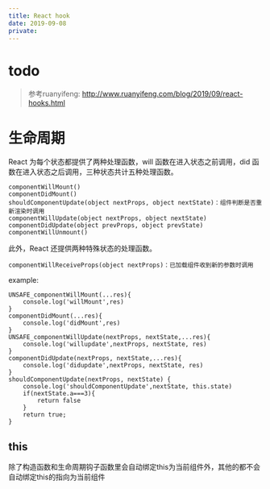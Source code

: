 ```yaml
---
title: React hook
date: 2019-09-08
private:
---
```

# todo
> 参考ruanyifeng: http://www.ruanyifeng.com/blog/2019/09/react-hooks.html

# 生命周期
React 为每个状态都提供了两种处理函数，will 函数在进入状态之前调用，did 函数在进入状态之后调用，三种状态共计五种处理函数。

    componentWillMount()
    componentDidMount()
    shouldComponentUpdate(object nextProps, object nextState)：组件判断是否重新渲染时调用
    componentWillUpdate(object nextProps, object nextState)
    componentDidUpdate(object prevProps, object prevState)
    componentWillUnmount()

此外，React 还提供两种特殊状态的处理函数。

    componentWillReceiveProps(object nextProps)：已加载组件收到新的参数时调用

example:

    UNSAFE_componentWillMount(...res){
        console.log('willMount',res)
    }
    componentDidMount(...res){
        console.log('didMount',res)
    }
    UNSAFE_componentWillUpdate(nextProps, nextState,...res){
        console.log('willupdate',nextProps, nextState, res)
    }
    componentDidUpdate(nextProps, nextState,...res){
        console.log('didupdate',nextProps, nextState, res)
    }
    shouldComponentUpdate(nextProps, nextState) {
        console.log('shouldComponentUpdate',nextState, this.state)
        if(nextState.a===3){
            return false
        }
        return true;
    }


## this
除了构造函数和生命周期钩子函数里会自动绑定this为当前组件外，其他的都不会自动绑定this的指向为当前组件
